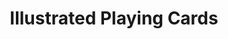 ---
title: "Illustrated Playing Cards"
url: /portland/illustrated-playing-cards/
shop: Schreibwaren
---